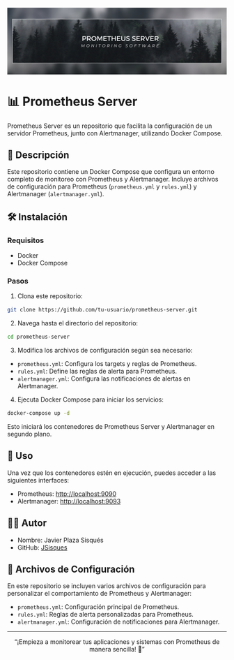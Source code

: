 ![Banner](./img/prometheus-server.png)

# 📊 Prometheus Server

Prometheus Server es un repositorio que facilita la configuración de un servidor Prometheus, junto con Alertmanager, utilizando Docker Compose.

## 📝 Descripción

Este repositorio contiene un Docker Compose que configura un entorno completo de monitoreo con Prometheus y Alertmanager. Incluye archivos de configuración para Prometheus (`prometheus.yml` y `rules.yml`) y Alertmanager (`alertmanager.yml`).

## 🛠️ Instalación

### Requisitos

- Docker
- Docker Compose

### Pasos

1. Clona este repositorio:

```bash
git clone https://github.com/tu-usuario/prometheus-server.git
```

2. Navega hasta el directorio del repositorio:

```bash
cd prometheus-server
```

3. Modifica los archivos de configuración según sea necesario:

- `prometheus.yml`: Configura los targets y reglas de Prometheus.
- `rules.yml`: Define las reglas de alerta para Prometheus.
- `alertmanager.yml`: Configura las notificaciones de alertas en Alertmanager.

4. Ejecuta Docker Compose para iniciar los servicios:

```bash
docker-compose up -d
```

Esto iniciará los contenedores de Prometheus Server y Alertmanager en segundo plano.

## 🚀 Uso

Una vez que los contenedores estén en ejecución, puedes acceder a las siguientes interfaces:

- Prometheus: [http://localhost:9090](http://localhost:9090)
- Alertmanager: [http://localhost:9093](http://localhost:9093)

## 👨‍💻 Autor

- Nombre: Javier Plaza Sisqués
- GitHub: [JSisques](https://github.com/JSisques)

## 📄 Archivos de Configuración

En este repositorio se incluyen varios archivos de configuración para personalizar el comportamiento de Prometheus y Alertmanager:

- `prometheus.yml`: Configuración principal de Prometheus.
- `rules.yml`: Reglas de alerta personalizadas para Prometheus.
- `alertmanager.yml`: Configuración de notificaciones para Alertmanager.

---

<p align="center">
  <q>¡Empieza a monitorear tus aplicaciones y sistemas con Prometheus de manera sencilla! 🎉</q>
</p>
